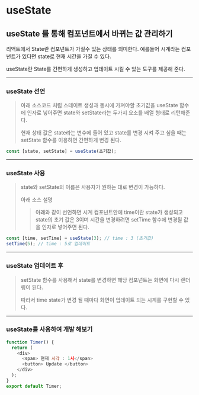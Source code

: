 # useState

## useState 를 통해 컴포넌트에서 바뀌는 값 관리하기

리액트에서 State란 컴포넌트가 가질수 있는 상태를 의미한다. 예를들어 시계라는 컴포넌트가 있다면 state로 현재 시간을 가질 수 있다.

useState란 State를 간편하게 생성하고 업데이트 시킬 수 있는 도구를 제공해 준다.

---

### useState 선언

> 아래 소스코드 처럼 스테이트 생성과 동시에 가져야할 초기값을 useState 함수에 인자로 넣어주면 state와 setState라는 두가지 요소를 배열 형태로 리턴해준다.
>
> 현재 상태 값은 state라는 변수에 들어 있고 state를 변경 시켜 주고 싶을 때는 setState 함수를 이용하면 간편하게 변경 된다.

```javascript
const [state, setState] = useState(초기값);
```

---

### useState 사용

> state와 setState의 이름은 사용자가 원하는 대로 변경이 가능하다.
>
> 아래 소스 설명
>
> > 아래와 같이 선언하면 시계 컴포넌트안에 time이란 state가 생성되고 state의 초기 값은 3이며 시간을 변경하려면 setTime 함수에 변경될 값을 인자로 넣어주면 된다.

```javascript
const [time, setTime] = useState(3); // time : 3 (초기값)
setTime(5); // time : 5로 업데이트
```

---

### useState 업데이트 후

> setState 함수를 사용해서 state를 변경하면 해당 컴포넌트는 화면에 다시 랜더링이 된다.
>
> 따라서 time state가 변경 될 때마다 화면이 업데이트 되는 시계를 구현할 수 있다.

---

### useState를 사용하여 개발 해보기

```javascript
function Timer() {
  return (
    <div>
      <span> 현재 시각 : 1시</span>
      <button> Update </button>
    </div>
  );
}
export default Timer;
```
